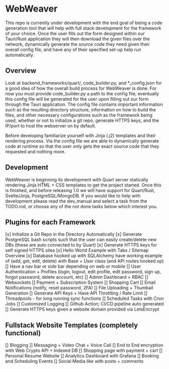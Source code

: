 # WebWeaver

This repo is currently under development with the end goal of being a code generation tool that will help with full stack development for the framework of your choice. Once the user fills out the form designed within our Tauri/Rust application they will then download the given files over the network, dynamically generate the source code they need given their overall config file, and have any of their specified set-up help run automatically.

## Overview

Look at backend_frameworks/quart/, code_builder.py, and *_config.json for a good idea of how the overall build process for WebWeaver is done. For now you must provide code_builder.py a path to the config file; eventually this config file will be generated for the user upon filling out our form through the Tauri application. The config file contains important information such as the resulting directory structure, information on how to build the files, and other necessary configurations such as the framework being used, whether or not to initialize a git repo, generate HTTPS keys, and the IP/port to host the webserver on by default.

Before developing familiarize yourself with Jinja (.j2) templates and their rendering process. Via the config file we are able to dynamically generate code at runtime so that the user only gets the exact source code that they requested and nothing more.

## Development

WebWeaver is beginning its development with Quart server statically rendering Jinja HTML + CSS templates to get the project started. Once this is finished, and before releasing 1.0 we will have support for Quart/Rust, Svelte/Jinja, PostgreSQL/MongoDB. If you would like to help with development please read the dev_manual and select a task from the TODO.md, or choose any of the not done tasks below which interest you.

## Plugins for each Framework
[x] Initialize a Git Repo in the Directory Automatically
[x] Generate PostgreSQL bash scripts such that the user can easily create/delete new DBs (these are auto connected to by Quart)
[x] Generate HTTPS keys for self signed HTTPS sites
[x] Hello World Example with Tabs / Sitemap Overview
[x] Database hooked up with SQLAlchemy have working example of (add, get, edit, delete) with Base + User class (and API routes hooked up)
[] Have a nav bar or side bar depending on web or mobile
[] User Authentication + Profiles (login, logout, edit profile, edit password, sign up, forgot password, delete account, etc)
[] Admin Dashboard + RBAC
[] Websockets
[] Payment + Subscription System
[] Shopping Cart
[] Email Notifications (notify, reset password, 2FA)
[] File Uploading + Thumbail Generation
[] Generate API Keys + Have API Throttling / Rate Limit
[] Threadpools - for long running sync functions
[] Scheduled Tasks with Cron Jobs
[] Customized Logging
[] Github Action; CI/CD pipeline auto generated
[] Generate HTTPS keys given a website domain provided via LetsEncrypt

## Fullstack Website Templates (completely functional)
[] Blogging
[] Messaging + Video Chat + Voice Call
[] End to End encryption with Web Crypto API + Indexed DB
[] Shopping page with payment + cart
[] Personal Resume Website
[] Analytics Dashboard with Grafana
[] Booking and Scheduling Events
[] Social Media like with posts + comments 